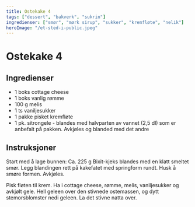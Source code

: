 ```yaml
---
title: Ostekake 4
tags: ["dessert", "bakverk", "sukrin"]
ingredienser: ["smør", "mørk sirup", "sukker", "kremfløte", "nelik"]
heroImage: "/et-sted-i-public.jpeg"
---
```


# Ostekake 4

## Ingredienser

- 1 boks cottage cheese
- 1 boks vanlig rømme
- 100 g melis
- 1 ts vaniljesukker
- 1 pakke pisket kremfløte
- 1 pk. sitrongele - blandes med halvparten av vannet (2,5 dl) som er anbefalt på pakken. Avkjøles og blanded med det andre

## Instruksjoner

Start med å lage bunnen: Ca. 225 g Bixit-kjeks blandes med en klatt smeltet smør. Legg blandingen rett på kakefatet med springform rundt. Husk å smøre formen. Avkjøles.

Pisk fløten til krem. Ha i cottage cheese, rømme, melis, vaniljesukker og avkjølt gele. Hell geleen over den stivnede ostemassen, og dytt stemorsblomster nedi geleen. La det stivne natta over.
